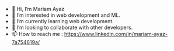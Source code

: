 - 👋 Hi, I’m Mariam Ayaz
- 👀 I’m interested in web development and ML.
- 🌱 I’m currently learning web development.
- 💞️ I’m looking to collaborate with other developers.
- 📫 How to reach me : https://www.linkedin.com/in/mariam-ayaz-7a754619a/

<!---
MariamAyaz/MariamAyaz is a ✨ special ✨ repository because its `README.md` (this file) appears on your GitHub profile.
You can click the Preview link to take a look at your changes.
--->
